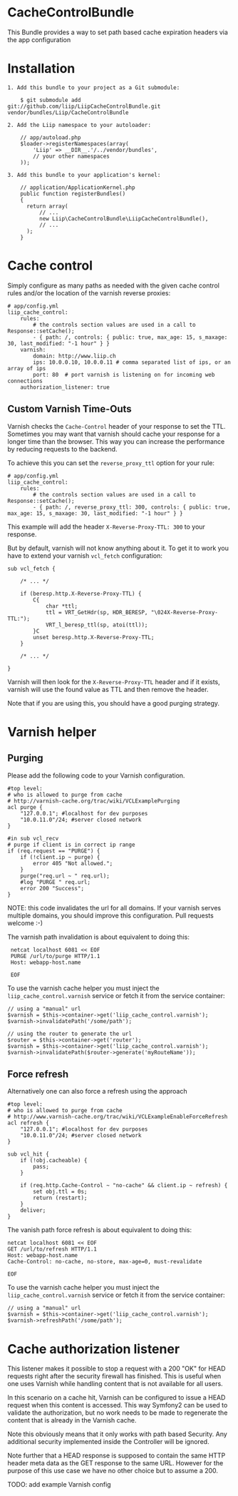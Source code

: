 CacheControlBundle
==================

This Bundle provides a way to set path based cache expiration headers via the app configuration

Installation
============

    1. Add this bundle to your project as a Git submodule:

        $ git submodule add git://github.com/liip/LiipCacheControlBundle.git vendor/bundles/Liip/CacheControlBundle

    2. Add the Liip namespace to your autoloader:

        // app/autoload.php
        $loader->registerNamespaces(array(
            'Liip' => __DIR__.'/../vendor/bundles',
            // your other namespaces
        ));

    3. Add this bundle to your application's kernel:

        // application/ApplicationKernel.php
        public function registerBundles()
        {
          return array(
              // ...
              new Liip\CacheControlBundle\LiipCacheControlBundle(),
              // ...
          );
        }

Cache control
=============

Simply configure as many paths as needed with the given cache control rules and/or the location
of the varnish reverse proxies:

    # app/config.yml
    liip_cache_control:
        rules:
            # the controls section values are used in a call to Response::setCache();
            - { path: /, controls: { public: true, max_age: 15, s_maxage: 30, last_modified: "-1 hour" } }
        varnish:
            domain: http://www.liip.ch
            ips: 10.0.0.10, 10.0.0.11 # comma separated list of ips, or an array of ips
            port: 80  # port varnish is listening on for incoming web connections
        authorization_listener: true

Custom Varnish Time-Outs
------------------------

Varnish checks the `Cache-Control` header of your response to set the TTL.
Sometimes you may want that varnish should cache your response for a longer
time than the browser. This way you can increase the performance by reducing
requests to the backend.

To achieve this you can set the `reverse_proxy_ttl` option for your rule:

    # app/config.yml
    liip_cache_control:
        rules:
            # the controls section values are used in a call to Response::setCache();
            - { path: /, reverse_proxy_ttl: 300, controls: { public: true, max_age: 15, s_maxage: 30, last_modified: "-1 hour" } }

This example will add the header `X-Reverse-Proxy-TTL: 300` to your response.

But by default, varnish will not know anything about it. To get it to work
you have to extend your varnish `vcl_fetch` configuration:

    sub vcl_fetch {

        /* ... */

        if (beresp.http.X-Reverse-Proxy-TTL) {
            C{
                char *ttl;
                ttl = VRT_GetHdr(sp, HDR_BERESP, "\024X-Reverse-Proxy-TTL:");
                VRT_l_beresp_ttl(sp, atoi(ttl));
            }C
            unset beresp.http.X-Reverse-Proxy-TTL;
        }

        /* ... */

    }

Varnish will then look for the `X-Reverse-Proxy-TTL` header and if it exists,
varnish will use the found value as TTL and then remove the header.

Note that if you are using this, you should have a good purging strategy.

Varnish helper
==============

Purging
-------

Please add the following code to your Varnish configuration.

    #top level:
    # who is allowed to purge from cache
    # http://varnish-cache.org/trac/wiki/VCLExamplePurging
    acl purge {
        "127.0.0.1"; #localhost for dev purposes
        "10.0.11.0"/24; #server closed network
    }

    #in sub vcl_recv
    # purge if client is in correct ip range
    if (req.request == "PURGE") {
        if (!client.ip ~ purge) {
            error 405 "Not allowed.";
        }
        purge("req.url ~ " req.url);
        #log "PURGE " req.url;
        error 200 "Success";
    }

NOTE: this code invalidates the url for all domains. If your varnish serves multiple domains,
you should improve this configuration. Pull requests welcome :-)

The varnish path invalidation is about equivalent to doing this:

     netcat localhost 6081 << EOF
     PURGE /url/to/purge HTTP/1.1
     Host: webapp-host.name

     EOF

To use the varnish cache helper you must inject the ``liip_cache_control.varnish`` service
or fetch it from the service container:

    // using a "manual" url
    $varnish = $this->container->get('liip_cache_control.varnish');
    $varnish->invalidatePath('/some/path');

    // using the router to generate the url
    $router = $this->container->get('router');
    $varnish = $this->container->get('liip_cache_control.varnish');
    $varnish->invalidatePath($router->generate('myRouteName'));

Force refresh
-------------

Alternatively one can also force a refresh using the approach

    #top level:
    # who is allowed to purge from cache
    # http://www.varnish-cache.org/trac/wiki/VCLExampleEnableForceRefresh
    acl refresh {
        "127.0.0.1"; #localhost for dev purposes
        "10.0.11.0"/24; #server closed network
    }

    sub vcl_hit {
        if (!obj.cacheable) {
            pass;
        }

        if (req.http.Cache-Control ~ "no-cache" && client.ip ~ refresh) {
            set obj.ttl = 0s;
            return (restart);
        }
        deliver;
    }

The vanish path force refresh is about equivalent to doing this:

    netcat localhost 6081 << EOF
    GET /url/to/refresh HTTP/1.1
    Host: webapp-host.name
    Cache-Control: no-cache, no-store, max-age=0, must-revalidate

    EOF

To use the varnish cache helper you must inject the ``liip_cache_control.varnish`` service
or fetch it from the service container:

    // using a "manual" url
    $varnish = $this->container->get('liip_cache_control.varnish');
    $varnish->refreshPath('/some/path');

Cache authorization listener
============================

This listener makes it possible to stop a request with a 200 "OK" for HEAD requests
right after the security firewall has finished. This is useful when one uses Varnish while
handling content that is not available for all users.

In this scenario on a cache hit, Varnish can be configured to issue a HEAD request when this
content is accessed. This way Symfony2 can be used to validate the authorization, but no
work needs to be made to regenerate the content that is already in the Varnish cache.

Note this obviously means that it only works with path based Security. Any additional security
implemented inside the Controller will be ignored.

Note further that a HEAD response is supposed to contain the same HTTP header meta data as the
GET response to the same URL. However for the purpose of this use case we have no other choice
but to assume a 200.

TODO: add example Varnish config
